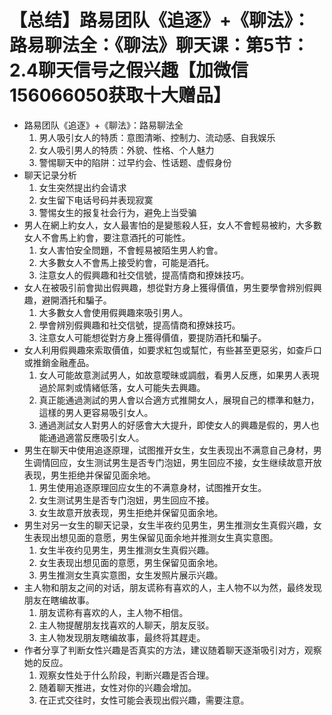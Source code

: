 # 【总结】路易团队《追逐》+《聊法》：路易聊法全：《聊法》聊天课：第5节：2.4聊天信号之假兴趣【加微信156066050获取十大赠品】

-   路易团队《追逐》+《聊法》：路易聊法全
    1.  男人吸引女人的特质：意图清晰、控制力、流动感、自我娱乐
    2.  女人吸引男人的特质：外貌、性格、个人魅力
    3.  警惕聊天中的陷阱：过早约会、性话题、虚假身份
-   聊天记录分析
    1.  女生突然提出约会请求
    2.  女生留下电话号码并表现寂寞
    3.  警惕女生的报复社会行为，避免上当受骗
-   男人在網上約女人，女人最害怕的是變態殺人狂，女人不會輕易被約，大多數女人不會馬上約會，要注意酒托的可能性。
    1.  女人害怕安全問題，不會輕易被陌生男人約會。
    2.  大多數女人不會馬上接受約會，可能是酒托。
    3.  注意女人的假興趣和社交信號，提高情商和撩妹技巧。
-   女人在被吸引前會拋出假興趣，想從對方身上獲得價值，男生要學會辨別假興趣，避開酒托和騙子。
    1.  大多數女人會使用假興趣來吸引男人。
    2.  學會辨別假興趣和社交信號，提高情商和撩妹技巧。
    3.  注意女人可能想從對方身上獲得價值，要提防酒托和騙子。
-   女人利用假興趣來索取價值，如要求紅包或幫忙，有些甚至更惡劣，如查戶口或推銷金融產品。
    1.  女人可能故意測試男人，如故意曖昧或調戲，看男人反應，如果男人表現過於屌刺或情緒低落，女人可能失去興趣。
    2.  真正能通過測試的男人會以合適方式推開女人，展現自己的標準和魅力，這樣的男人更容易吸引女人。
    3.  通過測試女人對男人的好感會大大提升，即使女人的興趣是假的，男人也能通過適當反應吸引女人。
-   男生在聊天中使用追逐原理，试图推开女生，女生表现出不满意自己身材，男生调情回应，女生测试男生是否专门泡妞，男生回应不接，女生继续故意开放表现，男生拒绝并保留见面余地。
    1.  男生使用追逐原理回应女生的不满意身材，试图推开女生。
    2.  女生测试男生是否专门泡妞，男生回应不接。
    3.  女生故意开放表现，男生拒绝并保留见面余地。
-   男生对另一女生的聊天记录，女生半夜约见男生，男生推测女生真假兴趣，女生表现出想见面的意愿，男生保留见面余地并推测女生真实意图。
    1.  女生半夜约见男生，男生推测女生真假兴趣。
    2.  女生表现出想见面的意愿，男生保留见面余地。
    3.  男生推测女生真实意图，女生发照片展示兴趣。
-   主人物和朋友之间的对话，朋友谎称有喜欢的人，主人物不以为然，最终发现朋友在瞎编故事。
    1.  朋友谎称有喜欢的人，主人物不相信。
    2.  主人物提醒朋友找喜欢的人聊天，朋友反驳。
    3.  主人物发现朋友瞎编故事，最终将其趕走。
-   作者分享了判断女性兴趣是否真实的方法，建议随着聊天逐渐吸引对方，观察她的反应。
    1.  观察女性处于什么阶段，判断兴趣是否合理。
    2.  随着聊天推进，女性对你的兴趣会增加。
    3.  在正式交往时，女性可能会表现出假兴趣，需要注意。